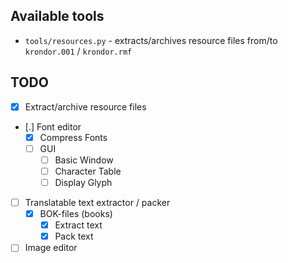 ## Available tools

 - `tools/resources.py` - extracts/archives resource files from/to `krondor.001` / `krondor.rmf`

## TODO

 - [x] Extract/archive resource files
 - [.] Font editor
   - [x] Compress Fonts
   - [ ] GUI
     - [ ] Basic Window
     - [ ] Character Table
     - [ ] Display Glyph
 - [ ] Translatable text extractor / packer
   - [x] BOK-files (books)
     - [x] Extract text
     - [x] Pack text
 - [ ] Image editor